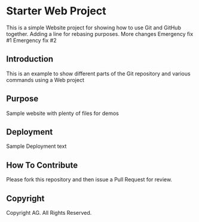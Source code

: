 # Starter Web Project

This is a simple Website project for showing how to use Git and GitHub together.
Adding a line for rebasing purposes.
More changes
Emergency fix #1
Emergency fix #2

## Introduction

This is an example to show different parts of the Git repository and various commands using a Web project

## Purpose

Sample website with plenty of files for demos

## Deployment

Sample Deployment text

## How To Contribute

Please fork this repository and then issue a Pull Request for review.

## Copyright

Copyright AG. All Rights Reserved.
